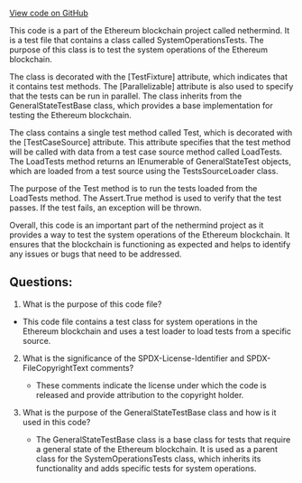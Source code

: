 [View code on GitHub](https://github.com/nethermindeth/nethermind/Ethereum.Blockchain.Test/SystemOperationsTests.cs)

This code is a part of the Ethereum blockchain project called nethermind. It is a test file that contains a class called SystemOperationsTests. The purpose of this class is to test the system operations of the Ethereum blockchain. 

The class is decorated with the [TestFixture] attribute, which indicates that it contains test methods. The [Parallelizable] attribute is also used to specify that the tests can be run in parallel. The class inherits from the GeneralStateTestBase class, which provides a base implementation for testing the Ethereum blockchain.

The class contains a single test method called Test, which is decorated with the [TestCaseSource] attribute. This attribute specifies that the test method will be called with data from a test case source method called LoadTests. The LoadTests method returns an IEnumerable of GeneralStateTest objects, which are loaded from a test source using the TestsSourceLoader class.

The purpose of the Test method is to run the tests loaded from the LoadTests method. The Assert.True method is used to verify that the test passes. If the test fails, an exception will be thrown.

Overall, this code is an important part of the nethermind project as it provides a way to test the system operations of the Ethereum blockchain. It ensures that the blockchain is functioning as expected and helps to identify any issues or bugs that need to be addressed.
## Questions: 
 1. What is the purpose of this code file?
   - This code file contains a test class for system operations in the Ethereum blockchain and uses a test loader to load tests from a specific source.

2. What is the significance of the SPDX-License-Identifier and SPDX-FileCopyrightText comments?
   - These comments indicate the license under which the code is released and provide attribution to the copyright holder.

3. What is the purpose of the GeneralStateTestBase class and how is it used in this code?
   - The GeneralStateTestBase class is a base class for tests that require a general state of the Ethereum blockchain. It is used as a parent class for the SystemOperationsTests class, which inherits its functionality and adds specific tests for system operations.